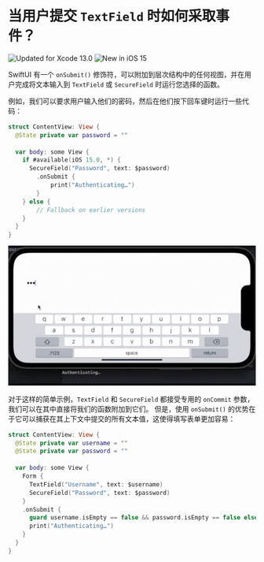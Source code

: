 当用户提交 `TextField` 时如何采取事件？
===

![Updated for Xcode 13.0](https://img.shields.io/static/v1?label=&message=Updated%20for%20Xcode%2013.0&color=blue&logo=Xcode&logoColor=white)
![New in iOS 15](https://img.shields.io/static/v1?label=&message=New%20in%20iOS%2015&color=lightgrey&logo=apple)

SwiftUI 有一个 `onSubmit()` 修饰符，可以附加到层次结构中的任何视图，并在用户完成将文本输入到 `TextField` 或 `SecureField` 时运行您选择的函数。

例如，我们可以要求用户输入他们的密码，然后在他们按下回车键时运行一些代码：

```swift
struct ContentView: View {
  @State private var password = ""

  var body: some View {
    if #available(iOS 15.0, *) {
      SecureField("Password", text: $password)
        .onSubmit {
            print("Authenticating…")
        }
    } else {
        // Fallback on earlier versions
    }
  }
}
```

![](./imgs/001.gif)<!--rehype:style=max-width:320px-->

对于这样的简单示例，`TextField` 和 `SecureField` 都接受专用的 `onCommit` 参数，我们可以在其中直接将我们的函数附加到它们。 但是，使用 `onSubmit()` 的优势在于它可以捕获在其上下文中提交的所有文本值，这使得填写表单更加容易：

```swift
struct ContentView: View {
  @State private var username = ""
  @State private var password = ""

  var body: some View {
    Form {
      TextField("Username", text: $username)
      SecureField("Password", text: $password)
    }
    .onSubmit {
      guard username.isEmpty == false && password.isEmpty == false else { return }
      print("Authenticating…")
    }
  }
}
```
